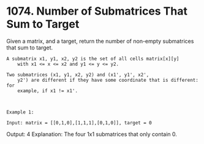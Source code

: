 # 1074. Number of Submatrices That Sum to Target

Given a matrix, and a target, return the number of non-empty
        submatrices that sum to target.

    A submatrix x1, y1, x2, y2 is the set of all cells matrix[x][y]
        with x1 <= x <= x2 and y1 <= y <= y2.

    Two submatrices (x1, y1, x2, y2) and (x1', y1', x2',
        y2') are different if they have some coordinate that is different: for
        example, if x1 != x1'.

     

    Example 1:

    Input: matrix = [[0,1,0],[1,1,1],[0,1,0]], target = 0
Output: 4
Explanation: The four 1x1 submatrices that only contain 0.